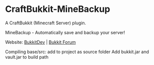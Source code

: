 CraftBukkit-MineBackup
===========

A CraftBukkit (Minecraft Server) plugin.

MineBackup - Automatically save and backup your server!

Website: [BukkitDev](http://dev.bukkit.org/server-mods/minebackup/) | [Bukkit Forum](http://forums.bukkit.org/threads/43042/)

Compiling
base/src: add to project as source folder
Add bukkit.jar and vault.jar to build path
